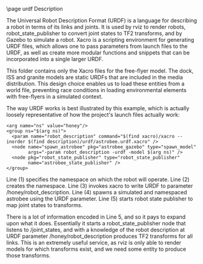 \page urdf Description

The Universal Robot Description Format (URDF) is a language for describing a robot in terms of its links and joints. It is used by rviz to render robots, robot_state_publisher to convert joint states to TF2 transforms, and by Gazebo to simulate a robot. Xacro is a scripting environment for generating URDF files, which allows one to pass parameters from launch files to the URDF, as well as create more modular functions and snippets that can be incorporated into a single larger URDF.

This folder contains only the Xacro files for the free-flyer model. The dock, ISS and granite models are static URDFs that are included in the media distribution. This design choice enables us to load these entities from a world file, preventing race conditions in loading environmental elements with free-flyers in a simulated context.

The way URDF works is best illustrated by this example, which is actually loosely representative of how the project's launch files actually work:

    <arg name="ns" value="honey"/>
    <group ns="$(arg ns)">
      <param name="robot_description" command="$(find xacro)/xacro --inorder $(find description)/urdf/astrobee.urdf.xacro" />
      <node name="spawn_astrobee" pkg="astrobee_gazebo" type="spawn_model"
            args="-param robot_description -urdf -model $(arg ns)" />
      <node pkg="robot_state_publisher" type="robot_state_publisher"
            name="astrobee_state_publisher" />
    </group>

Line (1) specifies the namespace on which the robot will operate.
Line (2) creates the namespace.
Line (3) invokes xacro to write URDF to parameter /honey/robot_description.
Line (4) spawns a simulated and namespaced astrobee using the URDF parameter.
Line (5) starts robot state publisher to map joint states to transforms.

There is a lot of information encoded in Line 5, and so it pays to expand upon what it does. Essentially it starts a robot_state_publisher node that listens to /joint_states, and with a knowledge of the robot description at URDF parameter /honey/robot_description produces TF2 transforms for all links. This is an extremely useful service, as rviz is only able to render models for which transforms exist, and we need some entity to produce those transforms.
